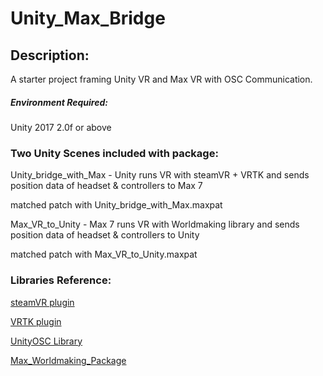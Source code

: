 # Unity_Max_Bridge

## Description:
A starter project framing Unity VR and Max VR with OSC Communication.

##### Environment Required:
Unity 2017 2.0f or above

### Two Unity Scenes included with package:
Unity_bridge_with_Max - Unity runs VR with steamVR + VRTK and sends position data of headset & controllers to Max 7

matched patch with Unity_bridge_with_Max.maxpat


Max_VR_to_Unity - Max 7 runs VR with Worldmaking library and sends position data of headset & controllers to Unity

matched patch with Max_VR_to_Unity.maxpat

### Libraries Reference:
[steamVR plugin](https://github.com/ValveSoftware/steamvr_unity_plugin/tree/master/Assets/SteamVR)

[VRTK plugin](https://vrtoolkit.readme.io/)

[UnityOSC Library](https://github.com/thomasfredericks/UnityOSC) 

[Max_Worldmaking_Package](https://github.com/worldmaking/Max_Worldmaking_Package)